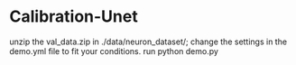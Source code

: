 # Calibration-Unet
unzip the val_data.zip in ./data/neuron_dataset/;
change the settings in the demo.yml file to fit your conditions.
run python demo.py 
